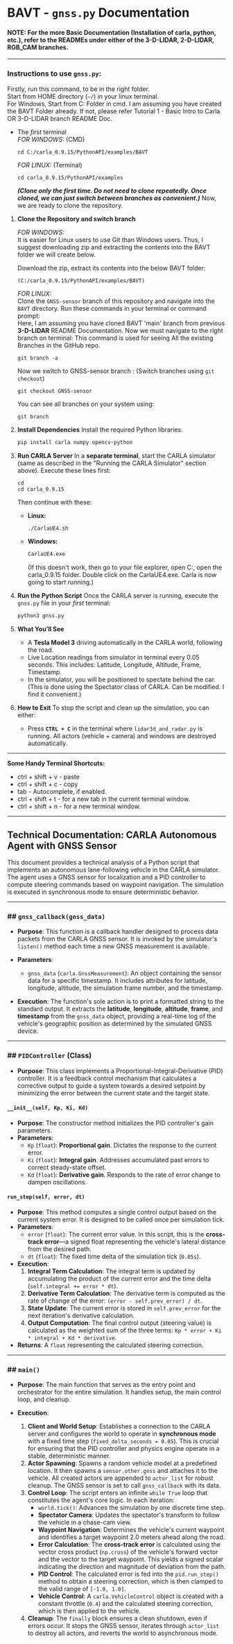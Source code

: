 # BAVT - `gnss.py` Documentation

#### NOTE: For the more Basic Documentation (Installation of carla, python, etc.), refer to the READMEs under either of the 3-D-LIDAR, 2-D-LIDAR, RGB_CAM branches.

---

### Instructions to use `gnss.py`:

Firstly, run this command, to be in the right folder.   
Start from HOME directory (```~/```) in your linux terminal.    
For Windows, Start from C: Folder in cmd. I am assuming you have created the BAVT Folder already. If not, please refer Tutorial 1 - Basic Intro to Carla OR 3-D-LIDAR branch README Doc.

* The *first* terminal   
  *FOR WINDOWS:* (CMD)     
  ```
  cd C:/carla_0.9.15/PythonAPI/examples/BAVT
  ```
  *FOR LINUX:* (Terminal)
  ```
  cd carla_0.9.15/PythonAPI/examples
  ```
  ***(Clone only the first time. Do not need to clone repeatedly. Once cloned, we can just switch between branches as convenient.)***
Now, we are ready to clone the repository.

1.  **Clone the Repository and switch branch**

    *FOR WINDOWS:*   
    It is easier for Linux users to use Git than Windows users. Thus, I suggest downloading zip and extracting the contents into the BAVT folder we will create below.                      
    
    Download the zip, extract its contents into the below BAVT folder:           
    ```
    (C:/carla_0.9.15/PythonAPI/examples/BAVT)
    ```
           
    *FOR LINUX:*   
    Clone the `GNSS-sensor` branch of this repository and navigate into the `BAVT` directory. Run these commands in your terminal or command prompt:      
    Here, I am assuming you have cloned BAVT 'main' branch from previous **3-D-LIDAR** README Documentation.
    Now we must navigate to the right branch on terminal: This command is used for seeing All the existing Branches in the GitHub repo.
    ```
    git branch -a
    ```
    Now we switch to GNSS-sensor branch : (Switch branches using ```git checkout```)
    ```
    git checkout GNSS-sensor
    ```
    You can see all branches on your system using:
    ```
    git branch
    ```   

3.  **Install Dependencies**
    Install the required Python libraries.

    ```bash
    pip install carla numpy opencv-python
    ``` 

4.  **Run CARLA Server**
    In a **separate terminal**, start the CARLA simulator (same as described in the "Running the CARLA Simulator" section above).
    Execute these lines first:
    ```
    cd
    cd carla_0.9.15
    ```
    Then continue with these:   
      * **Linux:**
        ```bash
        ./CarlaUE4.sh
        ```
      * **Windows:**
        ```cmd
        CarlaUE4.exe
        ```
        (If this doesn't work, then go to your file explorer, open C:, open the carla_0.9.15 folder. Double click on the CarlaUE4.exe. Carla is now going to start running.)

6.  **Run the Python Script**
    Once the CARLA server is running, execute the `gnss.py` file in your *first* terminal: 

    ```bash
    python3 gnss.py
    ```

7.  **What You’ll See**

      * A **Tesla Model 3** driving automatically in the CARLA world, following the road.
      * Live Location readings from simulator in terminal every 0.05 seconds. This includes: Latitude, Longitude, Altitude, Frame, Timestamp.
      * In the simulator, you will be positioned to spectate behind the car. (This is done using the Spectator class of CARLA. Can be modified. I find it convenient.)
  
     
6.  **How to Exit**
    To stop the script and clean up the simulation, you can either:

      * Press **`CTRL + C`** in the terminal where `lidar3d_and_radar.py` is running.
      All actors (vehicle + camera) and windows are destroyed automatically.

-----

**Some Handy Terminal Shortcuts:**
 - ctrl + shift + v - paste
 - ctrl + shift + c - copy
 - tab - Autocomplete, if enabled.
 - ctrl + shift + t - for a new tab in the current terminal window.
 - ctrl + shift + n - for a new terminal window.
               
-----
     
## Technical Documentation: CARLA Autonomous Agent with GNSS Sensor

This document provides a technical analysis of a Python script that implements an autonomous lane-following vehicle in the CARLA simulator. The agent uses a GNSS sensor for localization and a PID controller to compute steering commands based on waypoint navigation. The simulation is executed in synchronous mode to ensure deterministic behavior.
    
***
### ## `gnss_callback(gnss_data)`

* **Purpose**: This function is a callback handler designed to process data packets from the CARLA GNSS sensor. It is invoked by the simulator's `listen()` method each time a new GNSS measurement is available.

* **Parameters**:
    * `gnss_data` (`carla.GnssMeasurement`): An object containing the sensor data for a specific timestamp. It includes attributes for latitude, longitude, altitude, the simulation frame number, and the timestamp.

* **Execution**: The function's sole action is to print a formatted string to the standard output. It extracts the **latitude**, **longitude**, **altitude**, **frame**, and **timestamp** from the `gnss_data` object, providing a real-time log of the vehicle's geographic position as determined by the simulated GNSS device.

***
### ## `PIDController` (Class)

* **Purpose**: This class implements a Proportional-Integral-Derivative (PID) controller. It is a feedback control mechanism that calculates a corrective output to guide a system towards a desired setpoint by minimizing the error between the current state and the target state.

#### **`__init__(self, Kp, Ki, Kd)`**
* **Purpose**: The constructor method initializes the PID controller's gain parameters.
* **Parameters**:
    * `Kp` (`float`): **Proportional gain**. Dictates the response to the current error.
    * `Ki` (`float`): **Integral gain**. Addresses accumulated past errors to correct steady-state offset.
    * `Kd` (`float`): **Derivative gain**. Responds to the rate of error change to dampen oscillations.

#### **`run_step(self, error, dt)`**
* **Purpose**: This method computes a single control output based on the current system error. It is designed to be called once per simulation tick.
* **Parameters**:
    * `error` (`float`): The current error value. In this script, this is the **cross-track error**—a signed float representing the vehicle's lateral distance from the desired path.
    * `dt` (`float`): The fixed time delta of the simulation tick (`0.05s`).
* **Execution**:
    1.  **Integral Term Calculation**: The integral term is updated by accumulating the product of the current error and the time delta (`self.integral += error * dt`).
    2.  **Derivative Term Calculation**: The derivative term is computed as the rate of change of the error: `(error - self.prev_error) / dt`.
    3.  **State Update**: The current error is stored in `self.prev_error` for the next iteration's derivative calculation.
    4.  **Output Computation**: The final control output (steering value) is calculated as the weighted sum of the three terms: `Kp * error + Ki * integral + Kd * derivative`.
* **Returns**: A `float` representing the calculated steering correction.

***
### ## `main()`

* **Purpose**: The main function that serves as the entry point and orchestrator for the entire simulation. It handles setup, the main control loop, and cleanup.

* **Execution**:
    1.  **Client and World Setup**: Establishes a connection to the CARLA server and configures the world to operate in **synchronous mode** with a fixed time step (`fixed_delta_seconds = 0.05`). This is crucial for ensuring that the PID controller and physics engine operate in a stable, deterministic manner.
    2.  **Actor Spawning**: Spawns a random vehicle model at a predefined location. It then spawns a `sensor.other.gnss` and attaches it to the vehicle. All created actors are appended to `actor_list` for robust cleanup. The GNSS sensor is set to call `gnss_callback` with its data.
    3.  **Control Loop**: The script enters an infinite `while True` loop that constitutes the agent's core logic. In each iteration:
        * `world.tick()`: Advances the simulation by one discrete time step.
        * **Spectator Camera**: Updates the spectator's transform to follow the vehicle in a chase-cam view.
        * **Waypoint Navigation**: Determines the vehicle's current waypoint and identifies a target waypoint 2.0 meters ahead along the road.
        * **Error Calculation**: The **cross-track error** is calculated using the vector cross product (`np.cross`) of the vehicle's forward vector and the vector to the target waypoint. This yields a signed scalar indicating the direction and magnitude of deviation from the path.
        * **PID Control**: The calculated error is fed into the `pid.run_step()` method to obtain a steering correction, which is then clamped to the valid range of `[-1.0, 1.0]`.
        * **Vehicle Control**: A `carla.VehicleControl` object is created with a constant throttle (`0.4`) and the calculated steering correction, which is then applied to the vehicle.
    4.  **Cleanup**: The `finally` block ensures a clean shutdown, even if errors occur. It stops the GNSS sensor, iterates through `actor_list` to destroy all actors, and reverts the world to asynchronous mode.

